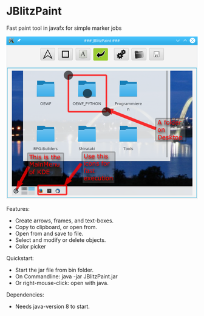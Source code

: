 # JBlitzPaint
Fast paint tool in javafx for simple marker jobs

![Screenshot](doc/Screenshot.png)

Features:
- Create arrows, frames, and text-boxes.
- Copy to clipboard, or open from.
- Open from and save to file.
- Select and modify or delete objects.
- Color picker

Quickstart:
- Start the jar file from bin folder.
- On Commandline: java -jar JBlitzPaint.jar
- Or right-mouse-click: open with java.

Dependencies:
- Needs java-version 8 to start.

